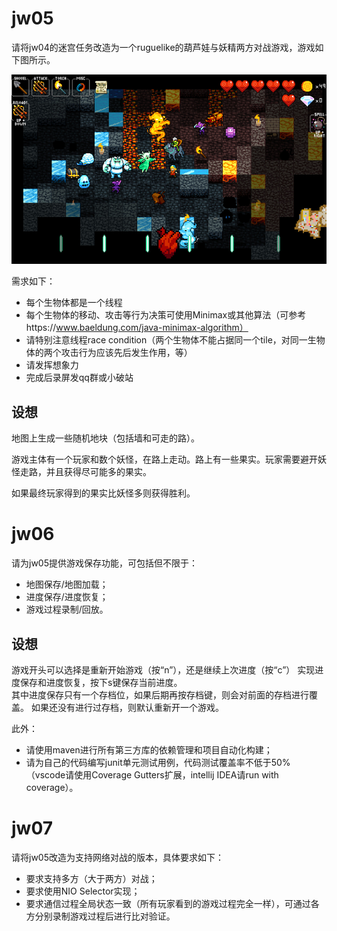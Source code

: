 # jw05

请将jw04的迷宫任务改造为一个ruguelike的葫芦娃与妖精两方对战游戏，游戏如下图所示。

![](image-11.jpeg)

需求如下：

- 每个生物体都是一个线程
- 每个生物体的移动、攻击等行为决策可使用Minimax或其他算法（可参考https://www.baeldung.com/java-minimax-algorithm）
- 请特别注意线程race condition（两个生物体不能占据同一个tile，对同一生物体的两个攻击行为应该先后发生作用，等）
- 请发挥想象力
- 完成后录屏发qq群或小破站



## 设想

地图上生成一些随机地块（包括墙和可走的路）。

游戏主体有一个玩家和数个妖怪，在路上走动。路上有一些果实。玩家需要避开妖怪走路，并且获得尽可能多的果实。

如果最终玩家得到的果实比妖怪多则获得胜利。


# jw06

请为jw05提供游戏保存功能，可包括但不限于：
- 地图保存/地图加载；
- 进度保存/进度恢复；
- 游戏过程录制/回放。

## 设想   
游戏开头可以选择是重新开始游戏（按“n”），还是继续上次进度（按“c”）
实现进度保存和进度恢复，按下s键保存当前进度。   
其中进度保存只有一个存档位，如果后期再按存档键，则会对前面的存档进行覆盖。
如果还没有进行过存档，则默认重新开一个游戏。

此外：
- 请使用maven进行所有第三方库的依赖管理和项目自动化构建；
- 请为自己的代码编写junit单元测试用例，代码测试覆盖率不低于50%（vscode请使用Coverage Gutters扩展，intellij IDEA请run with coverage）。


# jw07

请将jw05改造为支持网络对战的版本，具体要求如下：
- 要求支持多方（大于两方）对战；
- 要求使用NIO Selector实现；
- 要求通信过程全局状态一致（所有玩家看到的游戏过程完全一样），可通过各方分别录制游戏过程后进行比对验证。

